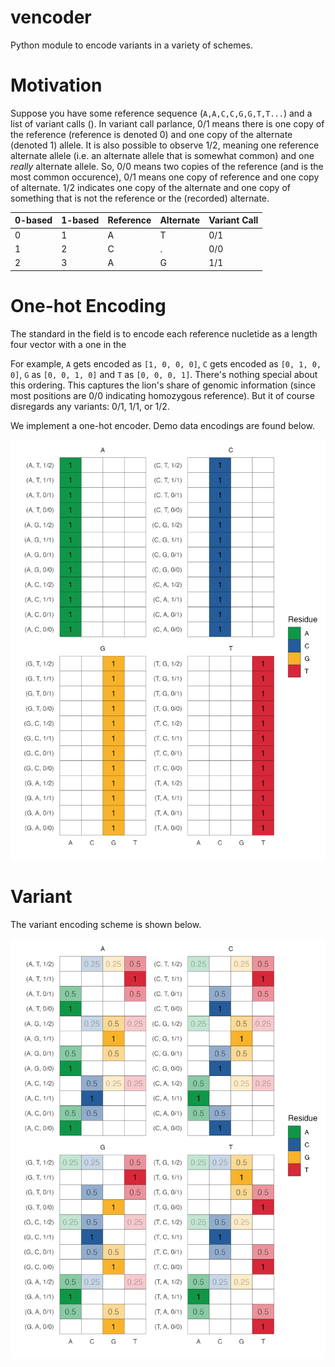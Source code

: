 # vencoder
Python module to encode variants in a variety of schemes.

# Motivation

Suppose you have some reference sequence (`A,A,C,C,G,G,T,T...`) and a list of variant calls (). In variant call parlance, 0/1 means there is one copy of the reference (reference is denoted 0) and one copy of the alternate (denoted 1) allele. It is also possible to observe 1/2, meaning one reference alternate allele (i.e. an alternate allele that is somewhat common) and one *really* alternate allele. So, 0/0 means two copies of the reference (and is the most common occurence), 0/1 means one copy of reference and one copy of alternate. 1/2 indicates one copy of the alternate and one copy of something that is not the reference or the (recorded) alternate. 


| 0-based | 1-based | Reference | Alternate | Variant Call |
|---------|---------|-----------|-----------|--------------|
| 0 | 1 | A | T | 0/1 |
| 1 | 2 | C | . | 0/0 |
| 2 | 3 | A | G | 1/1 |

# One-hot Encoding

The standard in the field is to encode each reference nucletide as a length four vector with a one in the 

For example, `A` gets encoded as `[1, 0, 0, 0]`, `C` gets encoded as `[0, 1, 0, 0]`, `G` as `[0, 0, 1, 0]` and `T` as `[0, 0, 0, 1]`. There's nothing special about this ordering. This captures the lion's share of genomic information (since most positions are 0/0 indicating homozygous reference). But it of course disregards any variants: 0/1, 1/1, or 1/2.

We implement a one-hot encoder. Demo data encodings are found below.

![One-hot encoding](demo/toy_data_one_hot_encoding.png)


# Variant

The variant encoding scheme is shown below.

![Variant encoding](demo/toy_data_variant_encoding.png)
